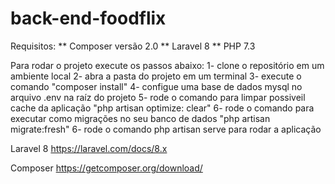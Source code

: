 # back-end-foodflix

Requisitos: ** Composer versão 2.0 ** Laravel 8 ** PHP 7.3

Para rodar o projeto execute os passos abaixo: 
1- clone o repositório em um ambiente local 
2- abra a pasta do projeto em um terminal 
3- execute o comando "composer install" 
4- configue uma base de dados mysql no arquivo .env na raíz do projeto 
5- rode o comando para limpar possiveil cache da aplicação "php artisan optimize: clear" 6- rode o comando para executar como migrações no seu banco de dados "php artisan migrate:fresh"
6- rode o comando php artisan serve para rodar a aplicação


Laravel 8 https://laravel.com/docs/8.x

Composer https://getcomposer.org/download/
